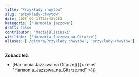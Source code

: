 ```yaml
---
title: "Przykłady chwytów"
slug: "przyklady-chwytow"
date: 2005-09-14T10:43:25Z
kategorie: ['Harmonia jazzowa']
draft: false
contributor: 'MaciejBlizinski'
wikilinks: ['Harmonia_Jazzowa_na_Gitarze']
aliases: ['/gitara/Przykłady_chwytów', 'przykłady-chwytów']
---
```

**Zobacz też**:

  - [Harmonia Jazzowa na
    Gitarze]({{< relref "Harmonia_Jazzowa_na_Gitarze.md" >}})

